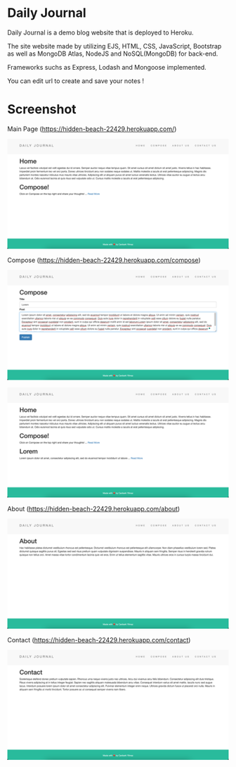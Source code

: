 # Daily Journal

Daily Journal is a demo blog website that is deployed to Heroku.

The site website made by utilizing EJS, HTML, CSS, JavaScript, Bootstrap as well as MongoDB Atlas, NodeJS and NoSQL(MongoDB) for back-end.

Frameworks suchs as Express, Lodash and Mongoose implemented.

You can edit url to create and save your notes !

# Screenshot
Main Page (https://hidden-beach-22429.herokuapp.com/)

![](screenshots/1.png)

Compose (https://hidden-beach-22429.herokuapp.com/compose)

![](screenshots/2.png)

![](screenshots/3.png)

About (https://hidden-beach-22429.herokuapp.com/about)

![](screenshots/4.png)

Contact (https://hidden-beach-22429.herokuapp.com/contact)

![](screenshots/5.png)



